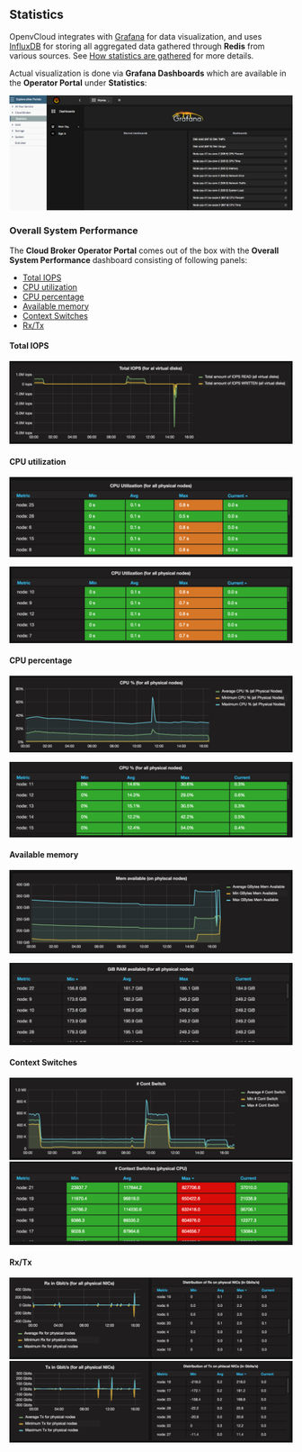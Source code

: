 ## Statistics

OpenvCloud integrates with [Grafana](http://grafana.org/) for data visualization, and uses [InfluxDB](http://docs.grafana.org/datasources/influxdb/) for storing all aggregated data gathered through **Redis** from various sources. See [How statistics are gathered](../Monitoring/Statistics/Statistics.md) for more details.

Actual visualization is done via **Grafana Dashboards** which are available in the **Operator Portal** under **Statistics**:

![](statistics.png)


### Overall System Performance

The **Cloud Broker Operator Portal** comes out of the box with the **Overall System Performance** dashboard consisting of following panels:
- [Total IOPS](#total-iops)
- [CPU utilization](#cpu-utilization)
- [CPU percentage](#cpu-percentage)
- [Available memory](#available-memory)
- [Context Switches](#context-switches)
- [Rx/Tx](#rx-tx)


<a id="total-iops"></a>
#### Total IOPS

![](Total-IOPS.png)


<a id="cpu-utilization"></a>
#### CPU utilization

![](CPU-Utilization.png)

![](CPU-Utilization-Table.png)


<a id="cpu-percentage"></a>
#### CPU percentage

![](CPU-Percentage.png)

![](CPU-Percentage-Table.png)


<a id="available-memory"></a>
#### Available memory

![](Available-Memory.png)

![](Available-Memory-Table.png)


<a id="context-switches"></a>
#### Context Switches

![](Context-Switches.png)
![](Context-Switches-Table.png)


<a id="rx-tx"></a>
#### Rx/Tx

![](Rx.png)
![](Tx.png)
